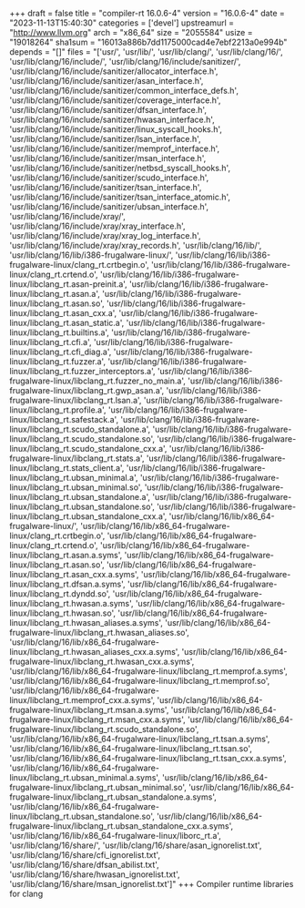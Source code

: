 +++
draft = false
title = "compiler-rt 16.0.6-4"
version = "16.0.6-4"
date = "2023-11-13T15:40:30"
categories = ['devel']
upstreamurl = "http://www.llvm.org"
arch = "x86_64"
size = "2055584"
usize = "19018264"
sha1sum = "16013a886b7dd1175000cad4e7ebf2213a0e994b"
depends = "[]"
files = "['usr/', 'usr/lib/', 'usr/lib/clang/', 'usr/lib/clang/16/', 'usr/lib/clang/16/include/', 'usr/lib/clang/16/include/sanitizer/', 'usr/lib/clang/16/include/sanitizer/allocator_interface.h', 'usr/lib/clang/16/include/sanitizer/asan_interface.h', 'usr/lib/clang/16/include/sanitizer/common_interface_defs.h', 'usr/lib/clang/16/include/sanitizer/coverage_interface.h', 'usr/lib/clang/16/include/sanitizer/dfsan_interface.h', 'usr/lib/clang/16/include/sanitizer/hwasan_interface.h', 'usr/lib/clang/16/include/sanitizer/linux_syscall_hooks.h', 'usr/lib/clang/16/include/sanitizer/lsan_interface.h', 'usr/lib/clang/16/include/sanitizer/memprof_interface.h', 'usr/lib/clang/16/include/sanitizer/msan_interface.h', 'usr/lib/clang/16/include/sanitizer/netbsd_syscall_hooks.h', 'usr/lib/clang/16/include/sanitizer/scudo_interface.h', 'usr/lib/clang/16/include/sanitizer/tsan_interface.h', 'usr/lib/clang/16/include/sanitizer/tsan_interface_atomic.h', 'usr/lib/clang/16/include/sanitizer/ubsan_interface.h', 'usr/lib/clang/16/include/xray/', 'usr/lib/clang/16/include/xray/xray_interface.h', 'usr/lib/clang/16/include/xray/xray_log_interface.h', 'usr/lib/clang/16/include/xray/xray_records.h', 'usr/lib/clang/16/lib/', 'usr/lib/clang/16/lib/i386-frugalware-linux/', 'usr/lib/clang/16/lib/i386-frugalware-linux/clang_rt.crtbegin.o', 'usr/lib/clang/16/lib/i386-frugalware-linux/clang_rt.crtend.o', 'usr/lib/clang/16/lib/i386-frugalware-linux/libclang_rt.asan-preinit.a', 'usr/lib/clang/16/lib/i386-frugalware-linux/libclang_rt.asan.a', 'usr/lib/clang/16/lib/i386-frugalware-linux/libclang_rt.asan.so', 'usr/lib/clang/16/lib/i386-frugalware-linux/libclang_rt.asan_cxx.a', 'usr/lib/clang/16/lib/i386-frugalware-linux/libclang_rt.asan_static.a', 'usr/lib/clang/16/lib/i386-frugalware-linux/libclang_rt.builtins.a', 'usr/lib/clang/16/lib/i386-frugalware-linux/libclang_rt.cfi.a', 'usr/lib/clang/16/lib/i386-frugalware-linux/libclang_rt.cfi_diag.a', 'usr/lib/clang/16/lib/i386-frugalware-linux/libclang_rt.fuzzer.a', 'usr/lib/clang/16/lib/i386-frugalware-linux/libclang_rt.fuzzer_interceptors.a', 'usr/lib/clang/16/lib/i386-frugalware-linux/libclang_rt.fuzzer_no_main.a', 'usr/lib/clang/16/lib/i386-frugalware-linux/libclang_rt.gwp_asan.a', 'usr/lib/clang/16/lib/i386-frugalware-linux/libclang_rt.lsan.a', 'usr/lib/clang/16/lib/i386-frugalware-linux/libclang_rt.profile.a', 'usr/lib/clang/16/lib/i386-frugalware-linux/libclang_rt.safestack.a', 'usr/lib/clang/16/lib/i386-frugalware-linux/libclang_rt.scudo_standalone.a', 'usr/lib/clang/16/lib/i386-frugalware-linux/libclang_rt.scudo_standalone.so', 'usr/lib/clang/16/lib/i386-frugalware-linux/libclang_rt.scudo_standalone_cxx.a', 'usr/lib/clang/16/lib/i386-frugalware-linux/libclang_rt.stats.a', 'usr/lib/clang/16/lib/i386-frugalware-linux/libclang_rt.stats_client.a', 'usr/lib/clang/16/lib/i386-frugalware-linux/libclang_rt.ubsan_minimal.a', 'usr/lib/clang/16/lib/i386-frugalware-linux/libclang_rt.ubsan_minimal.so', 'usr/lib/clang/16/lib/i386-frugalware-linux/libclang_rt.ubsan_standalone.a', 'usr/lib/clang/16/lib/i386-frugalware-linux/libclang_rt.ubsan_standalone.so', 'usr/lib/clang/16/lib/i386-frugalware-linux/libclang_rt.ubsan_standalone_cxx.a', 'usr/lib/clang/16/lib/x86_64-frugalware-linux/', 'usr/lib/clang/16/lib/x86_64-frugalware-linux/clang_rt.crtbegin.o', 'usr/lib/clang/16/lib/x86_64-frugalware-linux/clang_rt.crtend.o', 'usr/lib/clang/16/lib/x86_64-frugalware-linux/libclang_rt.asan.a.syms', 'usr/lib/clang/16/lib/x86_64-frugalware-linux/libclang_rt.asan.so', 'usr/lib/clang/16/lib/x86_64-frugalware-linux/libclang_rt.asan_cxx.a.syms', 'usr/lib/clang/16/lib/x86_64-frugalware-linux/libclang_rt.dfsan.a.syms', 'usr/lib/clang/16/lib/x86_64-frugalware-linux/libclang_rt.dyndd.so', 'usr/lib/clang/16/lib/x86_64-frugalware-linux/libclang_rt.hwasan.a.syms', 'usr/lib/clang/16/lib/x86_64-frugalware-linux/libclang_rt.hwasan.so', 'usr/lib/clang/16/lib/x86_64-frugalware-linux/libclang_rt.hwasan_aliases.a.syms', 'usr/lib/clang/16/lib/x86_64-frugalware-linux/libclang_rt.hwasan_aliases.so', 'usr/lib/clang/16/lib/x86_64-frugalware-linux/libclang_rt.hwasan_aliases_cxx.a.syms', 'usr/lib/clang/16/lib/x86_64-frugalware-linux/libclang_rt.hwasan_cxx.a.syms', 'usr/lib/clang/16/lib/x86_64-frugalware-linux/libclang_rt.memprof.a.syms', 'usr/lib/clang/16/lib/x86_64-frugalware-linux/libclang_rt.memprof.so', 'usr/lib/clang/16/lib/x86_64-frugalware-linux/libclang_rt.memprof_cxx.a.syms', 'usr/lib/clang/16/lib/x86_64-frugalware-linux/libclang_rt.msan.a.syms', 'usr/lib/clang/16/lib/x86_64-frugalware-linux/libclang_rt.msan_cxx.a.syms', 'usr/lib/clang/16/lib/x86_64-frugalware-linux/libclang_rt.scudo_standalone.so', 'usr/lib/clang/16/lib/x86_64-frugalware-linux/libclang_rt.tsan.a.syms', 'usr/lib/clang/16/lib/x86_64-frugalware-linux/libclang_rt.tsan.so', 'usr/lib/clang/16/lib/x86_64-frugalware-linux/libclang_rt.tsan_cxx.a.syms', 'usr/lib/clang/16/lib/x86_64-frugalware-linux/libclang_rt.ubsan_minimal.a.syms', 'usr/lib/clang/16/lib/x86_64-frugalware-linux/libclang_rt.ubsan_minimal.so', 'usr/lib/clang/16/lib/x86_64-frugalware-linux/libclang_rt.ubsan_standalone.a.syms', 'usr/lib/clang/16/lib/x86_64-frugalware-linux/libclang_rt.ubsan_standalone.so', 'usr/lib/clang/16/lib/x86_64-frugalware-linux/libclang_rt.ubsan_standalone_cxx.a.syms', 'usr/lib/clang/16/lib/x86_64-frugalware-linux/liborc_rt.a', 'usr/lib/clang/16/share/', 'usr/lib/clang/16/share/asan_ignorelist.txt', 'usr/lib/clang/16/share/cfi_ignorelist.txt', 'usr/lib/clang/16/share/dfsan_abilist.txt', 'usr/lib/clang/16/share/hwasan_ignorelist.txt', 'usr/lib/clang/16/share/msan_ignorelist.txt']"
+++
Compiler runtime libraries for clang